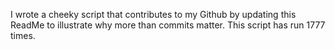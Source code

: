 I wrote a cheeky script that contributes to my Github by updating this ReadMe to illustrate why more than commits matter. This script has run 1777 times.